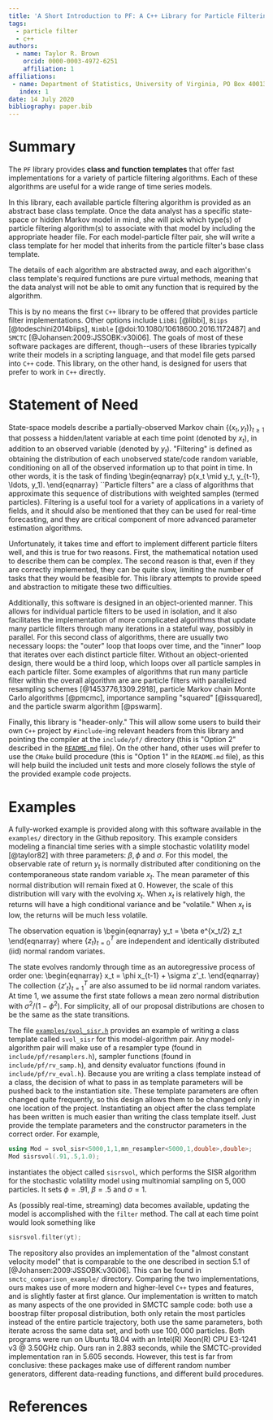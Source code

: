 ```yaml
---
title: 'A Short Introduction to PF: A C++ Library for Particle Filtering'
tags:
  - particle filter
  - c++
authors:
  - name: Taylor R. Brown
    orcid: 0000-0003-4972-6251
    affiliation: 1
affiliations:
 - name: Department of Statistics, University of Virginia, PO Box 400135, Charlottesville, VA 22904, USA
   index: 1
date: 14 July 2020
bibliography: paper.bib
---
```



# Summary

The ``PF`` library provides **class and function templates** that offer fast implementations for a variety of particle filtering algorithms. Each of these algorithms are useful for a wide range of time series models. 

In this library, each available particle filtering algorithm is provided as an abstract base class template. Once the data analyst has a specific state-space or hidden Markov model in mind, she will pick which type(s) of particle filtering algorithm(s) to associate with that model by including the appropriate header file. For each model-particle filter pair, she will write a class template for her model that inherits from the particle filter's base class template. 

The details of each algorithm are abstracted away, and each algorithm's class template's required functions are pure virtual methods, meaning that the data analyst will not be able to omit any function that is required by the algorithm. 

This is by no means the first ``C++`` library to be offered that provides particle filter implementations. Other options include ``LibBi`` [@libbi], ``Biips`` [@todeschini2014biips], ``Nimble`` [@doi:10.1080/10618600.2016.1172487] and ``SMCTC`` [@Johansen:2009:JSSOBK:v30i06]. The goals of most of these software packages are different, though--users of these libraries typically write their models in a scripting language, and that model file gets parsed into ``C++`` code. This library, on the other hand, is designed for users that prefer to work in ``C++`` directly. 

# Statement of Need

State-space models describe a partially-observed Markov chain $\{(x_t,y_t)\}_{t \ge 1}$ that possess a hidden/latent variable at each time point (denoted by $x_t$), in addition to an observed variable (denoted by $y_t$). "Filtering" is defined as obtaining the distribution of each unobserved state/code random variable, conditioning on all of the observed information up to that point in time. In other words, it is the task of finding 
\begin{eqnarray}
p(x_t \mid y_t, y_{t-1}, \ldots, y_1).
\end{eqnarray}
``Particle filters" are a class of algorithms that approximate this sequence of distributions with weighted samples (termed particles). Filtering is a useful tool for a variety of applications in a variety of fields, and it should also be mentioned that they can be used for real-time forecasting, and they are critical component of more advanced parameter estimation algorithms. 

Unfortunately, it takes time and effort to implement different particle filters well, and this is true for two reasons. First, the mathematical notation used to describe them can be complex. The second reason is that, even if they are correctly implemented, they can be quite slow, limiting the number of tasks that they would be feasible for. This library attempts to provide speed and abstraction to mitigate these two difficulties.

Additionally, this software is designed in an object-oriented manner. This allows for individual particle filters to be used in isolation, and it also facilitates the implementation of more complicated algorithms that update many particle filters through many iterations in a stateful way, possibly in parallel. For this second class of algorithms, there are usually two necessary loops: the "outer" loop that loops over time, and the "inner" loop that iterates over each distinct particle filter. Without an object-oriented design, there would be a third loop, which loops over all particle samples in each particle filter. Some examples of algorithms that run many particle filter within the overall algorithm are are particle filters with parallelized resampling schemes  [@1453776,1309.2918], particle Markov chain Monte Carlo algorithms [@pmcmc], importance sampling "squared" [@issquared], and the particle swarm algorithm [@pswarm]. 

Finally, this library is "header-only." This will allow some users to build their own ``C++`` project by `#include`-ing relevant headers from this library and pointing the compiler at the `include/pf/` directory (this is "Option 2" described in the [`README.md`](https://github.com/tbrown122387/pf/blob/master/README.md) file). On the other hand, other uses will prefer to use the `CMake` build procedure (this is "Option 1" in the `README.md` file), as this will help build the included unit tests and more closely follows the style of the provided example code projects. 

# Examples

A fully-worked example is provided along with this software available in the `examples/` directory in the Github repository. This example considers modeling a financial time series with a simple stochastic volatility model [@taylor82] with three parameters: $\beta, \phi$ and $\sigma$. For this model, the observable rate of return $y_t$ is normally distributed after conditioning on the contemporaneous state random variable $x_t$. The mean parameter of this normal distribution will remain fixed at $0$. However, the scale of this distribution will vary with the evolving $x_t$. When $x_t$ is relatively high, the returns will have a high conditional variance and be "volatile." When $x_t$ is low, the returns will be much less volatile.

The observation equation is
\begin{eqnarray}
y_t = \beta e^{x_t/2} z_t
\end{eqnarray}
where $\{z_t\}_{t=0}^T$ are independent and identically distributed (iid) normal random variates.

The state evolves randomly through time as an autoregressive process of order one:
\begin{eqnarray}
x_t = \phi x_{t-1} + \sigma z'_t.
\end{eqnarray}
The collection $\{z'_t\}_{t=1}^T$ are also assumed to be iid normal random variates. At time $1$, we assume the first state follows a mean zero normal distribution with $\sigma^2/(1-\phi^2)$. For simplicity, all of our proposal distributions are chosen to be the same as the state transitions.

The file [`examples/svol_sisr.h`](https://github.com/tbrown122387/pf/blob/master/examples/svol_sisr.h) provides an example of writing a class template called `svol_sisr` for this model-algorithm pair. Any model-algorithm pair will make use of a resampler type (found in `include/pf/resamplers.h`), sampler functions (found in `include/pf/rv_samp.h`), and density evaluator functions (found in `include/pf/rv_eval.h`). Because you are writing a class template instead of a class, the decision of what to pass in as template parameters will be pushed back to the instantiation site. These template parameters are often changed quite frequently, so this design allows them to be changed only in one location of the project. 
Instantiating an object after the class template has been written is much easier than writing the class template itself. Just provide the template parameters and the constructor parameters in the correct order. For example,
```cpp
using Mod = svol_sisr<5000,1,1,mn_resampler<5000,1,double>,double>;
Mod sisrsvol(.91,.5,1.0);
```
instantiates the object called `sisrsvol`, which performs the SISR algorithm for the stochastic volatility model using multinomial sampling on $5,000$ particles. It sets $\phi = .91$, $\beta = .5$ and $\sigma = 1$. 

As (possibly real-time, streaming) data becomes available, updating the model is accomplished with the `filter` method. The call at each time point would look something like
```cpp
sisrsvol.filter(yt);
```

The repository also provides an implementation of the "almost constant velocity model" that is comparable to the one described in section 5.1 of [@Johansen:2009:JSSOBK:v30i06]. This can be found in `smctc_comparison_example/` directory. Comparing the two implementations, ours makes use of more modern and higher-level `C++` types and features,  and is slightly faster at first glance. Our implementation is written to match as many aspects of the one provided in SMCTC sample code: both use a boostrap filter proposal distribution, both only retain the most particles instead of the entire particle trajectory, both use the same parameters, both iterate across the same data set, and both use $100,000$ particles. Both programs were run on Ubuntu 18.04 with an Intel(R) Xeon(R) CPU E3-1241 v3 @ 3.50GHz chip. Ours ran in 2.883 seconds, while the SMCTC-provided implementation ran in 5.605 seconds. However, this test is far from conclusive: these packages make use of different random number generators, different data-reading functions, and different build procedures.

# References

